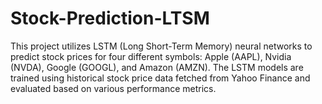 # Stock-Prediction-LTSM
This project utilizes LSTM (Long Short-Term Memory) neural networks to predict stock prices for four different symbols: Apple (AAPL), Nvidia (NVDA), Google (GOOGL), and Amazon (AMZN). The LSTM models are trained using historical stock price data fetched from Yahoo Finance and evaluated based on various performance metrics.
